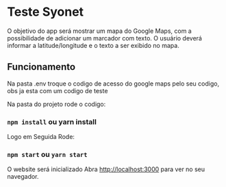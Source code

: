 # Teste Syonet

O objetivo do app será mostrar um mapa do Google Maps, com a
possibilidade de adicionar um marcador com texto. O usuário deverá informar a latitude/longitude
e o texto a ser exibido no mapa.

## Funcionamento

Na pasta .env troque o codigo de acesso do google maps pelo seu codigo, obs ja esta com um codigo de teste

Na pasta do projeto rode o codigo:

### `npm install` ou yarn install

Logo em Seguida Rode:
### `npm start` ou `yarn start`

O website será inicializado
Abra [http://localhost:3000](http://localhost:3000) para ver no seu navegador.



